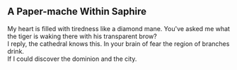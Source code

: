 A Paper-mache Within Saphire
----------------------------
My heart is filled with tiredness like a diamond mane. You've asked me what the tiger is waking there with his transparent brow?  
I reply, the cathedral knows this. In your brain of fear the region of branches drink.  
If I could discover the dominion and the city.  
